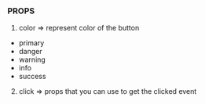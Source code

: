 ### PROPS

1. color => represent color of the button

- primary
- danger
- warning
- info
- success

2. click => props that you can use to get the clicked event
